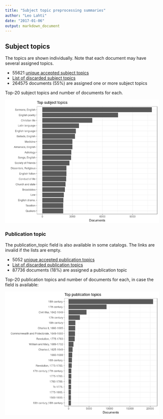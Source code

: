 ```yaml
---
title: "Subject topic preprocessing summaries"
author: "Leo Lahti"
date: "2017-01-06"
output: markdown_document
---
```


## Subject topics

The topics are shown individually. Note that each document may have
several assigned topics.



  * 55621 [unique accepted subject topics](output.tables/subject_topic_accepted.csv)
  * [List of discarded subject topics](output.tables/subject_topic_discarded.csv)
  * 264575 documents (55%) are assigned one or more subject topics 


Top-20 subject topics and number of documents for each.

![plot of chunk summarytopics22](figure/summarytopics22-1.png)

### Publication topic

The publication_topic field is also available in some catalogs. The links are invalid if the lists are empty.



  * 5052 [unique accepted publication topics](output.tables/publication_topic_accepted.csv)
  * [List of discarded publication topics](output.tables/publication_topic_discarded.csv)
  * 87736 documents (18%) are assigned a publication topic 

Top-20 publication topics and number of documents for each, in
case the field is available:

![plot of chunk summarytopics223](figure/summarytopics223-1.png)
